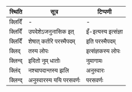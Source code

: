 | स्थिति | सूत्र | टिप्पणी |
| ----- | ------- | ------ |
| क्लिदिँ | - | - |
| क्लिदिँ | उपदेशेऽजनुनासिक इत् | इँ-इत्यस्य इत्संज्ञा |
| क्लिदिँ | शेषात् कर्तरि परस्मैपदम् | इति परस्मैपदम् |
| क्लिद् | तस्य लोपः | इत्संज्ञकस्य लोपः |
| क्लिन्द् | इदितो नुम् धातोः | नुमागामः |
| क्लिंद् | नश्चापदान्तस्य झलि | अनुस्वारः |
| क्लिन्द् | अनुस्वारस्य ययि परसवर्णः | परसवर्णः |
